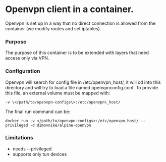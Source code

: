 # Openvpn client in a container.
Openvpn is set up in a way that no direct connection is allowed from the container (we modify routes and set iptables). 

### Purpose

The purpose of this container is to be extended with layers that need access only via VPN.

### Configuration

Openvpn will search for config file in /etc/openvpn\_host/, it will cd into this directory and will try to load a file named openvpnconfig.conf. To provide this file, an external volume must be mapped with:

```-v \</path/to/openvpn-configs\>:/etc/openvpn\_host/```

The final run command can be:

```docker run -v </path/to/openvpn-configs>:/etc/openvpn_host/ --privileged -d dimovnike/alpine-openvpn```

### Limitations

* needs --privileged
* supports only tun devices
